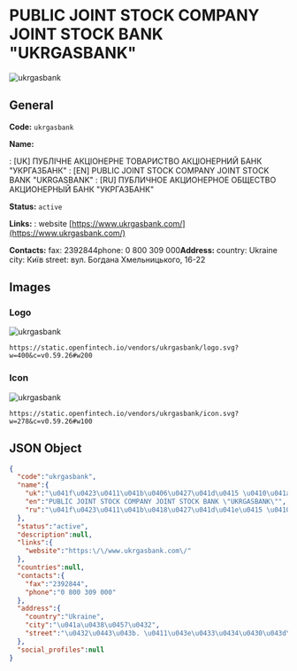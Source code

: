 
# PUBLIC JOINT STOCK COMPANY JOINT STOCK BANK "UKRGASBANK" 
![ukrgasbank](https://static.openfintech.io/vendors/ukrgasbank/logo.svg?w=400&c=v0.59.26#w200)  

## General 
 
**Code:** `ukrgasbank` 
 
**Name:** 
 
:	[UK] ПУБЛІЧНЕ АКЦІОНЕРНЕ ТОВАРИСТВО АКЦІОНЕРНИЙ БАНК "УКРГАЗБАНК" 
:	[EN] PUBLIC JOINT STOCK COMPANY JOINT STOCK BANK "UKRGASBANK" 
:	[RU] ПУБЛИЧНОЕ АКЦИОНЕРНОЕ ОБЩЕСТВО АКЦИОНЕРНЫЙ БАНК "УКРГАЗБАНК" 
 
**Status:** `active` 
 
**Links:** 
: website [https://www.ukrgasbank.com/](https://www.ukrgasbank.com/) 
 
**Contacts:** 
fax: 2392844phone: 0 800 309 000**Address:** 
country: Ukraine 
city: Київ 
street: вул. Богдана Хмельницького, 16-22 

## Images 

### Logo 
 
![ukrgasbank](https://static.openfintech.io/vendors/ukrgasbank/logo.svg?w=400&c=v0.59.26#w200)  

```
https://static.openfintech.io/vendors/ukrgasbank/logo.svg?w=400&c=v0.59.26#w200
```  

### Icon 
 
![ukrgasbank](https://static.openfintech.io/vendors/ukrgasbank/icon.svg?w=278&c=v0.59.26#w100)  

```
https://static.openfintech.io/vendors/ukrgasbank/icon.svg?w=278&c=v0.59.26#w100
```  

## JSON Object 

```json
{
  "code":"ukrgasbank",
  "name":{
    "uk":"\u041f\u0423\u0411\u041b\u0406\u0427\u041d\u0415 \u0410\u041a\u0426\u0406\u041e\u041d\u0415\u0420\u041d\u0415 \u0422\u041e\u0412\u0410\u0420\u0418\u0421\u0422\u0412\u041e \u0410\u041a\u0426\u0406\u041e\u041d\u0415\u0420\u041d\u0418\u0419 \u0411\u0410\u041d\u041a \"\u0423\u041a\u0420\u0413\u0410\u0417\u0411\u0410\u041d\u041a\"",
    "en":"PUBLIC JOINT STOCK COMPANY JOINT STOCK BANK \"UKRGASBANK\"",
    "ru":"\u041f\u0423\u0411\u041b\u0418\u0427\u041d\u041e\u0415 \u0410\u041a\u0426\u0418\u041e\u041d\u0415\u0420\u041d\u041e\u0415 \u041e\u0411\u0429\u0415\u0421\u0422\u0412\u041e \u0410\u041a\u0426\u0418\u041e\u041d\u0415\u0420\u041d\u042b\u0419 \u0411\u0410\u041d\u041a \"\u0423\u041a\u0420\u0413\u0410\u0417\u0411\u0410\u041d\u041a\""
  },
  "status":"active",
  "description":null,
  "links":{
    "website":"https:\/\/www.ukrgasbank.com\/"
  },
  "countries":null,
  "contacts":{
    "fax":"2392844",
    "phone":"0 800 309 000"
  },
  "address":{
    "country":"Ukraine",
    "city":"\u041a\u0438\u0457\u0432",
    "street":"\u0432\u0443\u043b. \u0411\u043e\u0433\u0434\u0430\u043d\u0430 \u0425\u043c\u0435\u043b\u044c\u043d\u0438\u0446\u044c\u043a\u043e\u0433\u043e, 16-22"
  },
  "social_profiles":null
}
```  
